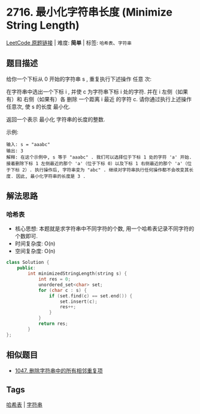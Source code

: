 # 2716. 最小化字符串长度 (Minimize String Length)

[LeetCode 原题链接](https://leetcode.cn/problems/minimize-string-length/) | 难度: **简单** | 标签: `哈希表`、`字符串`

## 题目描述

给你一个下标从 0 开始的字符串 s , 重复执行下述操作 任意 次:

在字符串中选出一个下标 i , 并使 c 为字符串下标 i 处的字符. 并在 i 左侧（如果有）和 右侧（如果有）各 删除 一个距离 i 最近 的字符 c.
请你通过执行上述操作任意次, 使 s 的长度 最小化.

返回一个表示 最小化 字符串的长度的整数.

示例:

```plaintext
输入: s = "aaabc"
输出: 3
解释: 在这个示例中, s 等于 "aaabc" . 我们可以选择位于下标 1 处的字符 'a' 开始. 接着删除下标 1 左侧最近的那个 'a'（位于下标 0）以及下标 1 右侧最近的那个 'a'（位于下标 2）. 执行操作后, 字符串变为 "abc" . 继续对字符串执行任何操作都不会改变其长度. 因此, 最小化字符串的长度是 3 .
```

## 解法思路

### 哈希表

- 核心思想: 本题就是求字符串中不同字符的个数, 用一个哈希表记录不同字符的个数即可.
- 时间复杂度: O(n)
- 空间复杂度: O(n)

```cpp
class Solution {
    public:
        int minimizedStringLength(string s) {
            int res = 0;
            unordered_set<char> set;
            for (char c : s) {
                if (set.find(c) == set.end()) {
                    set.insert(c);
                    res++;
                }
            }
            return res;
        }
};
```

## 相似题目

- [1047. 删除字符串中的所有相邻重复项](https://leetcode.cn/problems/remove-all-adjacent-duplicates-in-string/)

## Tags

[哈希表](/tags/hash-table.md) | [字符串](/tags/string.md)
